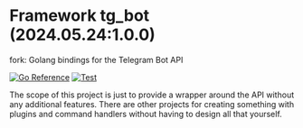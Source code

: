 # Framework tg_bot (2024.05.24:1.0.0)
fork: Golang bindings for the Telegram Bot API 

[![Go Reference](https://pkg.go.dev/badge/github.com/go-telegram-bot-api/telegram-bot-api/v5.svg)](https://pkg.go.dev/github.com/go-telegram-bot-api/telegram-bot-api/v5)
[![Test](https://github.com/go-telegram-bot-api/telegram-bot-api/actions/workflows/test.yml/badge.svg)](https://github.com/go-telegram-bot-api/telegram-bot-api/actions/workflows/test.yml)

The scope of this project is just to provide a wrapper around the API
without any additional features. There are other projects for creating
something with plugins and command handlers without having to design
all that yourself.
